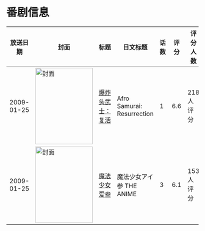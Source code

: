 # 番剧信息

|放送日期|封面|标题|日文标题|话数|评分|评分人数|
|---|---|---|---|---|---|---|
|2009-01-25|<img src="//lain.bgm.tv/pic/cover/c/c0/fd/38428_Bu3Sk.jpg" alt="封面" style="width:150px;height:200px;object-fit:cover;">|[爆炸头武士：复活](https://bangumi.tv/subject/38428)|Afro Samurai: Resurrection|1|6.6|218人评分|
|2009-01-25|<img src="/img/no_icon_subject.png" alt="封面" style="width:150px;height:200px;object-fit:cover;">|[魔法少女爱叁](https://bangumi.tv/subject/45318)|魔法少女アイ参 THE ANIME|3|6.1|153人评分|
